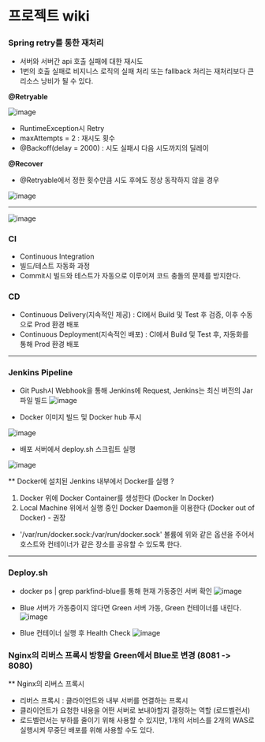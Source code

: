 # 프로젝트 wiki

### Spring retry를 통한 재처리

- 서버와 서버간 api 호출 실패에 대한 재시도
- 1번의 호출 실패로 비지니스 로직의 실패 처리 또는 fallback 처리는 재처리보다 큰 리소스 낭비가 될 수 있다.

**@Retryable**

![image](https://github.com/seeeeeeong/doodle/assets/136677284/8adde66a-dffa-4acf-9574-d2d00d6fe334)

- RuntimeException시 Retry
- maxAttempts = 2 : 재시도 횟수
- @Backoff(delay = 2000) : 시도 실패시 다음 시도까지의 딜레이

**@Recover**

- @Retryable에서 정한 횟수만큼 시도 후에도 정상 동작하지 않을 경우

![image](https://github.com/seeeeeeong/doodle/assets/136677284/5d9c47da-df56-43e9-bf86-2e2d7a62d845)

<hr>

![image](https://github.com/seeeeeeong/doodle/assets/136677284/1c033196-e367-47bf-a289-aa584f86378a)

### CI

- Continuous Integration
- 빌드/테스트 자동화 과정
- Commit시 빌드와 테스트가 자동으로 이루어져 코드 충돌의 문제를 방지한다.

### CD

- Continuous Delivery(지속적인 제공) : CI에서 Build 및 Test 후 검증, 이후 수동으로 Prod 환경 배포
- Continuous Deployment(지속적인 배포) : CI에서 Build 및 Test 후, 자동화를 통해 Prod 환경 배포

<hr>

### Jenkins Pipeline

- Git Push시 Webhook을 통해 Jenkins에 Request, Jenkins는 최신 버전의 Jar 파일 빌드
![image](https://github.com/seeeeeeong/doodle/assets/136677284/75b94a7c-0f07-4775-acae-65d30bfc1d91)

- Docker 이미지 빌드 및 Docker hub 푸시

![image](https://github.com/seeeeeeong/doodle/assets/136677284/eaba8819-3ad3-49fd-b673-be16bd28b42c)

- 배포 서버에서 deploy.sh 스크립트 실행
 
![image](https://github.com/seeeeeeong/doodle/assets/136677284/078e4512-7d39-44fd-98e4-a95e7749f72f)


** Docker에 설치된 Jenkins 내부에서 Docker를 실행 ?

1. Docker 위에 Docker Container를 생성한다 (Docker In Docker)
2. Local Machine 위에서 실행 중인 Docker Daemon을 이용한다 (Docker out of Docker) - 권장
- '/var/run/docker.sock:/var/run/docker.sock' 볼륨에 위와 같은 옵션을 주어서 호스트와 컨테이너가 같은 장소를 공유할 수 있도록 한다.

<hr>

### Deploy.sh

- docker ps | grep parkfind-blue를 통해 현재 가동중인 서버 확인
![image](https://github.com/seeeeeeong/doodle/assets/136677284/75115234-1718-4720-ae32-6f6e0d344a9b)

- Blue 서버가 가동중이지 않다면 Green 서버 가동, Green 컨테이너를 내린다.
![image](https://github.com/seeeeeeong/doodle/assets/136677284/89e71056-2777-4753-97ce-29a3bc3dc772)


- Blue 컨테이너 실행 후 Health Check
![image](https://github.com/seeeeeeong/doodle/assets/136677284/5728e0a1-0572-428e-9be9-fceb17416f19)


### Nginx의 리버스 프록시 방향을 Green에서 Blue로 변경 (8081 -> 8080)

** Nginx의 리버스 프록시

- 리버스 프록시 : 클라이언트와 내부 서버를 연결하는 프록시
- 클라이언트가 요청한 내용을 어떤 서버로 보내야할지 결정하는 역할 (로드벨런서)
- 로드벨런서는 부하를 줄이기 위해 사용할 수 있지만, 1개의 서비스를 2개의 WAS로 실행시켜 무중단 배포를 위해 사용할 수도 있다.
